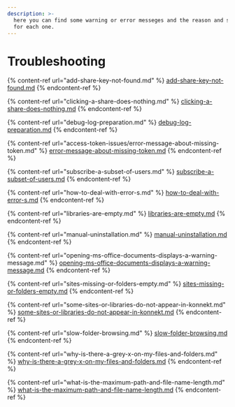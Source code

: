 ```yaml
---
description: >-
  here you can find some warning or error messeges and the reason and solution
  for each one.
---
```


# Troubleshooting

{% content-ref url="add-share-key-not-found.md" %}
[add-share-key-not-found.md](add-share-key-not-found.md)
{% endcontent-ref %}

{% content-ref url="clicking-a-share-does-nothing.md" %}
[clicking-a-share-does-nothing.md](clicking-a-share-does-nothing.md)
{% endcontent-ref %}

{% content-ref url="debug-log-preparation.md" %}
[debug-log-preparation.md](debug-log-preparation.md)
{% endcontent-ref %}

{% content-ref url="access-token-issues/error-message-about-missing-token.md" %}
[error-message-about-missing-token.md](access-token-issues/error-message-about-missing-token.md)
{% endcontent-ref %}

{% content-ref url="subscribe-a-subset-of-users.md" %}
[subscribe-a-subset-of-users.md](subscribe-a-subset-of-users.md)
{% endcontent-ref %}

{% content-ref url="how-to-deal-with-error-s.md" %}
[how-to-deal-with-error-s.md](how-to-deal-with-error-s.md)
{% endcontent-ref %}

{% content-ref url="libraries-are-empty.md" %}
[libraries-are-empty.md](libraries-are-empty.md)
{% endcontent-ref %}

{% content-ref url="manual-uninstallation.md" %}
[manual-uninstallation.md](manual-uninstallation.md)
{% endcontent-ref %}

{% content-ref url="opening-ms-office-documents-displays-a-warning-message.md" %}
[opening-ms-office-documents-displays-a-warning-message.md](opening-ms-office-documents-displays-a-warning-message.md)
{% endcontent-ref %}

{% content-ref url="sites-missing-or-folders-empty.md" %}
[sites-missing-or-folders-empty.md](sites-missing-or-folders-empty.md)
{% endcontent-ref %}

{% content-ref url="some-sites-or-libraries-do-not-appear-in-konnekt.md" %}
[some-sites-or-libraries-do-not-appear-in-konnekt.md](some-sites-or-libraries-do-not-appear-in-konnekt.md)
{% endcontent-ref %}

{% content-ref url="slow-folder-browsing.md" %}
[slow-folder-browsing.md](slow-folder-browsing.md)
{% endcontent-ref %}

{% content-ref url="why-is-there-a-grey-x-on-my-files-and-folders.md" %}
[why-is-there-a-grey-x-on-my-files-and-folders.md](why-is-there-a-grey-x-on-my-files-and-folders.md)
{% endcontent-ref %}

{% content-ref url="what-is-the-maximum-path-and-file-name-length.md" %}
[what-is-the-maximum-path-and-file-name-length.md](what-is-the-maximum-path-and-file-name-length.md)
{% endcontent-ref %}

